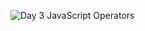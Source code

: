 ![Day 3 JavaScript  Operators](https://res.cloudinary.com/dj2j9slz5/image/upload/v1719948594/edulane.co-JavaScript-Basic-Day-3_vr91vt.png)